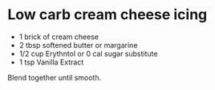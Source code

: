 # Low carb cream cheese icing

- 1 brick of cream cheese
- 2 tbsp softened butter or margarine
- 1/2 cup Erythntol or 0 cal sugar substitute
- 1 tsp Vanilla Extract

Blend together until smooth.
